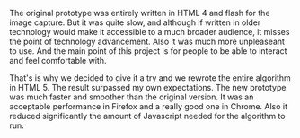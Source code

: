 The original prototype was entirely written in HTML 4 and flash for the image capture.
But it was quite slow, and although if written in older technology would make it accessible to a much broader audience, 
it misses the point of technology advancement. Also it was much more unpleaseant to use.
And the main point of this project is for people to be able to interact and feel comfortable with.

That's is why we decided to give it a try and we rewrote the entire algorithm in HTML 5.
The result surpassed my own expectations. The new prototype was much faster and smoother than the original version.
It was an acceptable performance in Firefox and a really good one in Chrome.
Also it reduced significantly the amount of Javascript needed for the algorithm to run.

